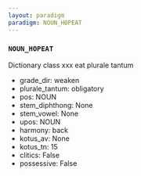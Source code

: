 ```yaml
---
layout: paradigm
paradigm: NOUN_HOPEAT
---
```

### ` NOUN_HOPEAT `

Dictionary class xxx eat plurale tantum
* grade_dir: weaken
* plurale_tantum: obligatory
* pos: NOUN
* stem_diphthong: None
* stem_vowel: None
* upos: NOUN
* harmony: back
* kotus_av: None
* kotus_tn: 15
* clitics: False
* possessive: False
